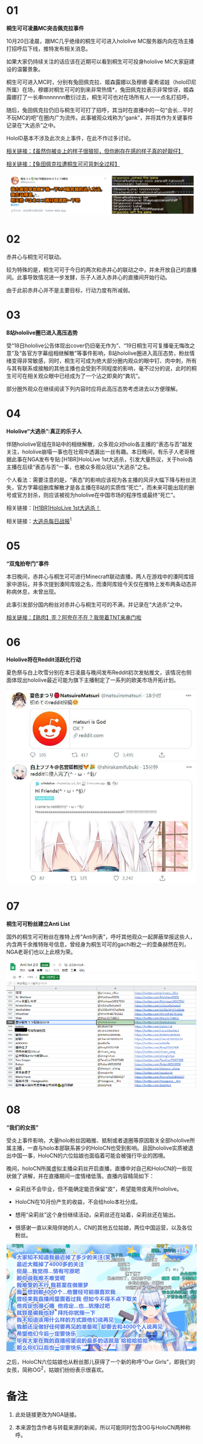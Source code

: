 # 01 

**桐生可可凌晨MC突击佩克拉事件**

10月20日凌晨，跟MC几乎绝缘的桐生可可进入hololive MC服务器内向在场主播打招呼后下线，推特发布相关消息。

如果大家仍持续关注的话应该在近期可以看到桐生可可投身hololive MC大家庭建设的温馨景象。

桐生可可进入MC时，分别有兔田佩克拉、姬森露娜以及穆娜·霍希诺娃（holo印尼所属）在场，穆娜对桐生可可的到来非常热情*，兔田佩克拉表示非常惊讶，姬森露娜打了一长串nnnnnnn敷衍过去，桐生可可也对在场所有人一一点名打招呼。

随后，兔田佩克拉仍旧与桐生可可打了招呼，其当时在直播中的一句“会长...平时不玩MC的吧”在圈内广为流传。此事被观众戏称为“gank”，并将其作为关键事件记录在“大逃杀”之中。

HoloID基本不涉及此次炎上事件，在此不作过多讨论。

[相关链接：【虽然你被炎上的样子很狼狈，但你刷存在感的样子真的好靓仔】](https://www.bilibili.com/video/BV1Ty4y1878m)

[相关链接：【兔田佩克拉遭桐生可可背刺全过程】](https://www.bilibili.com/video/BV1Uv411k7zP)

![桐生可可tweet及MC情况](img-kiryu-coco-tweet.png)

# 02 

赤井心与桐生可可联动。

较为特殊的是，桐生可可于今日的两次和赤井心的联动之中，并未开放自己的直播间。此事导致情况进一步发酵，乐子人进入赤井心的直播间开始行动。

由于此前赤井心并不是主要目标，行动力度有所减弱。

# 03

**B站hololive圈已进入高压态势**

受“18日hololive公告体现出cover仍旧毫无作为”、“19日桐生可可复播毫无悔改之意”及“各官方字幕组相继解散”等事件影响，B站hololive圈进入高压态势，粉丝情绪变得非常敏感，同时，桐生可可成为绝大部分圈内观众的眼中钉、肉中刺，所有与其有联系或接触的其他主播也会受到不同程度的影响，毫不过分的说，此时的桐生可可在相关观众眼中已经成为了一个沾之即臭的“粪坑”。

部分圈外观众在继续阅读下列内容时应将此高压态势考虑进去以方便理解。

# 04

**Hololive“大逃杀”:真正的乐子人**

伴随hololive官组在B站中的相继解散，众多观众对holo各主播的“表态与否”越发关注，hololive崩塌一事也在壮观中透漏出一丝有趣。本日晚间，有乐子人老哥根据此事在NGA发布专贴:\[H1BR\]HoloLive 1st大逃杀，引发大量热议，关于holo各主播在后续“表态与否”一事，也被众多观众冠以“大逃杀”之名。

个人看法：需要注意的是，“表态”的影响应该视为各主播的风评大幅下降与粉丝流失，官方字幕组删库解散才是各主播在B站的实质性“死亡”，而未来可能出现的删号或官方封杀，则应该被视为hololive在中国市场的程序性或最终“死亡”。

相关链接：[\[H1BR\]HoloLive 1st大逃杀！](https://ngabbs.com/read.php?tid=23809268)

相关链接：[大逃杀每日战报](https://ngabbs.com/read.php?tid=23912749)<sup>1</sup>

# 05

**“双鬼拍夸门”事件**

本日晚间，赤井心与桐生可可进行Minecraft联动直播，两人在游戏中的湊阿库娅家中游玩，并多次提到湊阿库娅之名，而湊阿库娅今天仅在推特上发布两条动态并称病休息，未曾出现。

此事引发部分国内粉丝对赤井心与桐生可可的不满，并记录在“大逃杀”之中。

[相关链接：【熟肉】歪？阿夸在不在？我带着TNT来串门啦](https://www.bilibili.com/video/BV1hT4y1F7wo)

# 06

**Hololive将在Reddit活跃化行动**

夏色祭与白上吹雪分别在本日凌晨与晚间发布Reddit初次发帖推文，该情况也侧面体现出hololive最近可能为旗下主播制定了一系列的欧美市场开拓计划。

![推文截图](img-reddit-tweet.jpg)

# 07

**桐生可可粉丝建立Anti List**

国外的桐生可可粉丝在推特上传“Anti列表”，呼吁其他观众一起屏蔽举报这些人，内含两千余推特账号信息，曾经身为桐生可可的gachi粉之一的壶桑赫然在列，NGA老哥们也以上此榜为荣。

![Anti list](img-anti-list.png)

# 08

**“我们的女孩”**

受炎上事件影响，大量holo粉丝因箱推、抵制或者退圈等原因取关全部hololive所属主播，一直与holo本部联系甚少的HoloCN也受到影响。且因hololive实质被退出中国一事，HoloCN的六位姑娘也面临着可能会被强行毕业的困境。

晚间，holoCN所属虚拟主播朵莉丝开启直播，直播中对自己和HoloCN的一些现状做了讲解，并在直播期间一度情绪低落。直播内容精简如下：

- 朵莉丝不会毕业，但不能确定能否保留“皮”，希望能带皮离开hololive。

- HoloCN在10月份产生的收益，不会给holo本社分成。

- 想用“朵莉丝”这个身份继续活动，朵莉丝还在站着，朵莉丝还在输出。

- 很感谢一直以来陪伴她的人，CN的其他五位姑娘，两位中国运营，以及各位粉丝。

![直播截图](img-stream.png)

之后，HoloCN六位姑娘也从粉丝那儿获得了一个新的称呼“Our Girls”，即我们的女孩，简称OG<sup>2</sup>，姑娘们纷纷表示很喜欢。

# 备注

1. 此处链接更改为NGA链接。

2. 本来源包含作者与转载来源的新闻，所以可能同时包含OG与HoloCN两种称呼。